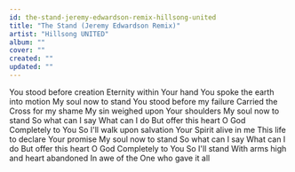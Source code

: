 ```yaml
---
id: the-stand-jeremy-edwardson-remix-hillsong-united
title: "The Stand (Jeremy Edwardson Remix)"
artist: "Hillsong UNITED"
album: ""
cover: ""
created: ""
updated: ""
---
```


You stood before creation
Eternity within Your hand
You spoke the earth into motion
My soul now to stand
You stood before my failure
Carried the Cross for my shame
My sin weighed upon Your shoulders
My soul now to stand
So what can I say
What can I do
But offer this heart O God
Completely to You
So I'll walk upon salvation
Your Spirit alive in me
This life to declare Your promise
My soul now to stand
So what can I say
What can I do
But offer this heart O God
Completely to You
So I'll stand
With arms high and heart abandoned
In awe of the One who gave it all